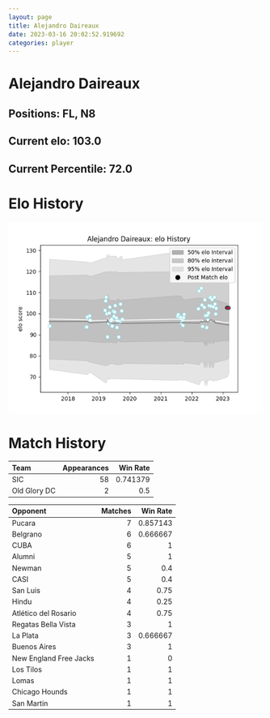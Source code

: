 ```yaml
---  
layout: page  
title: Alejandro Daireaux  
date: 2023-03-16 20:02:52.919692  
categories: player  
---
```

# Alejandro Daireaux

## Positions: FL, N8

## Current elo: 103.0

## Current Percentile: 72.0

# Elo History


![elo history](history_AlejandroDaireaux.png)
# Match History


| Team         |   Appearances |   Win Rate |
|:-------------|--------------:|-----------:|
| SIC          |            58 |   0.741379 |
| Old Glory DC |             2 |   0.5      |

| Opponent               |   Matches |   Win Rate |
|:-----------------------|----------:|-----------:|
| Pucara                 |         7 |   0.857143 |
| Belgrano               |         6 |   0.666667 |
| CUBA                   |         6 |   1        |
| Alumni                 |         5 |   1        |
| Newman                 |         5 |   0.4      |
| CASI                   |         5 |   0.4      |
| San Luis               |         4 |   0.75     |
| Hindu                  |         4 |   0.25     |
| Atlético del Rosario   |         4 |   0.75     |
| Regatas Bella Vista    |         3 |   1        |
| La Plata               |         3 |   0.666667 |
| Buenos Aires           |         3 |   1        |
| New England Free Jacks |         1 |   0        |
| Los Tilos              |         1 |   1        |
| Lomas                  |         1 |   1        |
| Chicago Hounds         |         1 |   1        |
| San Martin             |         1 |   1        |
